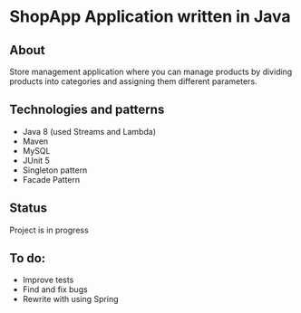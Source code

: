 # ShopApp Application written in Java

## About

Store management application where you can manage products by dividing products into categories and assigning them different parameters.



## Technologies and patterns

- Java 8 (used Streams and Lambda)
- Maven
- MySQL
- JUnit 5
- Singleton pattern
- Facade Pattern


## Status

Project is in progress


## To do:

- Improve tests
- Find and fix bugs
- Rewrite with using Spring
